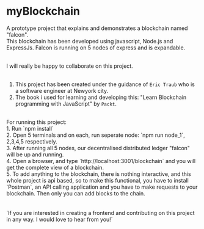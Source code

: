 # myBlockchain
A prototype project that explains and demonstrates a blockchain named "falcon". <br> 
This blockchain has been developed using javascript, Node.js and ExpressJs. Falcon is running on 5 nodes of express and is expandable.  <br>
<br>

I will really be happy to collaborate on this project.
<br><br>
1. This project has been created under the guidance of `Eric Traub` who is a software engineer at Newyork city.<br>
2. The book i used for learning and developing this: "Learn Blockchain programming with JavaScript" by `Packt`.<br>
<br>
For running this project: <br>
1. Run `npm install`<br>
2. Open 5 terminals and on each, run seperate node: `npm run node_1`, 2,3,4,5 respectively.<br>
3. After running all 5 nodes, our decentralised distributed ledger "falcon" will be up and running.<br>
4. Open a browser, and type `http://localhost:3001/blockchain` and you will get the complete view of a blockchain.<br>
5. To add anything to the blockchain, there is nothing interactive, and this whole project is api based, so to make this functional, you have to install<br> `Postman`, an API calling application and you have to make requests to your blockchain. Then only you can add blocks to the chain.<br>
<br><br>
`If you are interested in creating a frontend and contributing on this project in any way. I would love to hear from you!`


